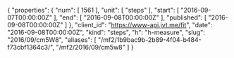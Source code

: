 {
  "properties": {
    "num": [
      1561
    ],
    "unit": [
      "steps"
    ],
    "start": [
      "2016-09-07T00:00:00Z"
    ],
    "end": [
      "2016-09-08T00:00:00Z"
    ],
    "published": [
      "2016-09-08T00:00:00Z"
    ]
  },
  "client_id": "https://www-api.jvt.me/fit",
  "date": "2016-09-08T00:00:00Z",
  "kind": "steps",
  "h": "h-measure",
  "slug": "2016/09/cm5W8",
  "aliases": [
    "/mf2/1b9bac9b-2b89-4f04-b484-f73cbf1364c3/",
    "/mf2/2016/09/cm5w8"
  ]
}
